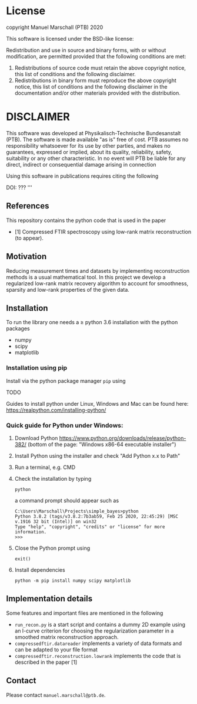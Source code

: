 # License
 
 copyright Manuel Marschall (PTB) 2020
 
 This software is licensed under the BSD-like license:

 Redistribution and use in source and binary forms, with or without
 modification, are permitted provided that the following conditions are met:
 
 1. Redistributions of source code must retain the above copyright notice,
    this list of conditions and the following disclaimer.
 2. Redistributions in binary form must reproduce the above copyright
    notice, this list of conditions and the following disclaimer in
    the documentation and/or other materials provided with the distribution.

 DISCLAIMER
 ==========
 This software was developed at Physikalisch-Technische Bundesanstalt
 (PTB). The software is made available "as is" free of cost. PTB assumes
 no responsibility whatsoever for its use by other parties, and makes no
 guarantees, expressed or implied, about its quality, reliability, safety,
 suitability or any other characteristic. In no event will PTB be liable
 for any direct, indirect or consequential damage arising in connection

Using this software in publications requires citing the following 

DOI: ??? 
'''

## References

This repository contains the python code that is used in the paper 
* [1] Compressed FTIR spectroscopy using low-rank matrix reconstruction (to appear).

## Motivation
Reducing measurement times and datasets by implementing reconstruction methods is a usual mathematical tool.
In this project we develop a regularized low-rank matrix recovery algorithm to account for smoothness, sparsity and low-rank properties of the given data.

## Installation 

To run the library one needs a $\geq$ python 3.6 installation with the python packages
* numpy
* scipy
* matplotlib

### Installation using pip

Install via the python package manager `pip` using

TODO

<!---
```
  pip install compressedftir
```

--> 

Guides to install python under Linux, Windows and Mac can be found here: https://realpython.com/installing-python/

### Quick guide for Python under Windows:

1. Download Python https://www.python.org/downloads/release/python-382/ (bottom of the page: "Windows x86-64 executable installer") 
2. Install Python using the installer and check "Add Python x.x to Path"
3. Run a terminal, e.g. CMD
4. Check the installation by typing

	```
	python
	```
   a command prompt should appear such as 

	```
	C:\Users\Marschall\Projects\simple_bayes>python
	Python 3.8.2 (tags/v3.8.2:7b3ab59, Feb 25 2020, 22:45:29) [MSC v.1916 32 bit (Intel)] on win32
	Type "help", "copyright", "credits" or "license" for more information.
	>>>
	```


5. Close the Python prompt using
	```
	exit()
	```
6. Install dependencies
	```
	python -m pip install numpy scipy matplotlib
	```

## Implementation details

Some features and important files are mentioned in the following

* `run_recon.py` is a start script and contains a dummy 2D example using an l-curve criterion for choosing the regularization parameter in a smoothed matrix reconstruction approach. 
* `compressedftir.datareader` implements a variety of data formats and can be adapted to your file format
* `compressedftir.reconstruction.lowrank` implements the code that is described in the paper [1]


## Contact

Please contact `manuel.marschall@ptb.de`.
